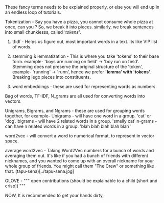 These fancy terms needs to be explained properly, or else you will end up in an endless loop of tutorials.

Tokenization - Say you have a pizza, you cannot consume whole pizza at once, can you ? So, we break it into pieces. similarly, we break sentences into small chunkiesss, called <i>'tokens'</i>.


1. tfidf - Helps us figure out, most important words in a text. its like VIP list of words.

2. stemming & lemmatization - This is where you take 'tokens' to their base form. example- 'boys are running on field' -> 'boy run on field'. Stemming does not preserve the original structure of the 'token', example- 'running' -> 'runn', hence we prefer <b>'lemma' with 'tokens'</b>. Breaking lego pieces into constituents.

3. word embeddings - these are used for representing words as numbers.

Bag of words, TF-IDF, N_grams are all used for converting words into vectors.

Unigrams, Bigrams, and Ngrams -  these are used for grouping words together, for example- 
Unigrams - will have one word in a group. 'cat' or 'dog'.
bigrams - will have 2 related words in a group. 'smelly cat' 
n-grams - can have n related words in a group. 'blah blah blah blah blah '

word2vec - will convert a word to numerical format, to represent in vector space.

average word2vec - Taking Word2Vec numbers for a bunch of words and averaging them out. It's like if you had a bunch of friends with different nicknames, and you wanted to come up with an overall nickname for your whole group of friends. You might call them "The Crew" or something like that. (tapu-sena)[../tapu-sena.jpg]

GLOVE - """ open contributions (should be explainable to a child [short and crisp]) """

NOW, It is recommended to get your hands dirty, 
